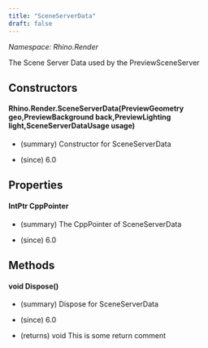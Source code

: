 ```yaml
---
title: "SceneServerData"
draft: false
---
```


*Namespace: Rhino.Render*

   The Scene Server Data used by the PreviewSceneServer
   
## Constructors
#### Rhino.Render.SceneServerData(PreviewGeometry geo,PreviewBackground back,PreviewLighting light,SceneServerDataUsage usage)
- (summary) 
     Constructor for SceneServerData
     
- (since) 6.0
## Properties
#### IntPtr CppPointer
- (summary) 
     The CppPointer of SceneServerData
     
- (since) 6.0
## Methods
#### void Dispose()
- (summary) 
     Dispose for SceneServerData
     
- (since) 6.0
- (returns) void This is some return comment
